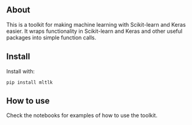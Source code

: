## About
This is a toolkit for making machine learning with Scikit-learn and Keras easier.
It wraps functionality in Scikit-learn and Keras and other useful packages into simple function calls.

## Install
Install with:

<code>pip install mltlk</code>

## How to use
Check the notebooks for examples of how to use the toolkit.
